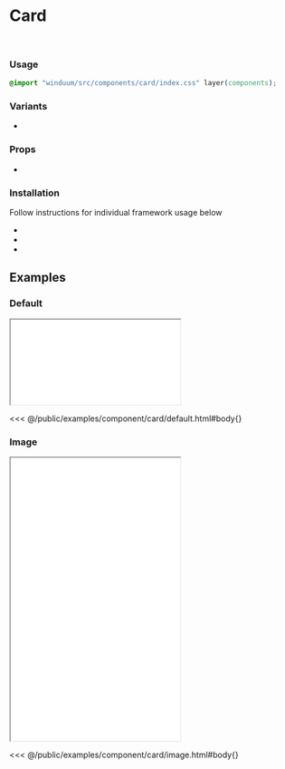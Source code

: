 # Card
<br>
<ViewSourceGh href="https://github.com/winduum/winduum/blob/main/src/components/card" />

### Usage

```css
@import "winduum/src/components/card/index.css" layer(components);
```

### Variants
* <LinkGh name="default" path="components/card" />

### Props
* <LinkGh name="default-props" path="components/card" />

### Installation
Follow instructions for individual framework usage below

* <LinkGh name="winduum" url="https://github.com/winduum/winduum/blob/main/src/components/card" />
* <LinkGh name="winduum-vue" url="https://github.com/winduum/winduum-vue/blob/main/src/components/card" />
* <LinkGh name="winduum-react" url="https://github.com/winduum/winduum-react/blob/main/src/components/card" />

## Examples

### Default

<iframe onload="this.style.visibility = 'visible';" src="/examples/component/card/default.html"></iframe>

<<< @/public/examples/component/card/default.html#body{}

### Image

<iframe onload="this.style.visibility = 'visible';" src="/examples/component/card/image.html" style="height: 500px;"></iframe>

<<< @/public/examples/component/card/image.html#body{}
